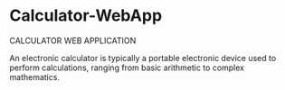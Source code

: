 # Calculator-WebApp

CALCULATOR WEB APPLICATION

An electronic calculator is typically a portable electronic device used to perform calculations, ranging from basic arithmetic to complex mathematics.
